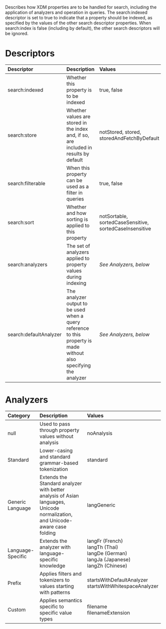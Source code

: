 Describes how XDM properties are to be handled for search, including the application of analyzers and operation in queries. The search:indexed descriptor is set to true to indicate that a property should be indexed, as specified by the values of the other search descriptor properties. When search:index is false (including by default), the other search descriptors will be ignored.

# Descriptors

| Descriptor       |  Description    |  Values   | Default  |
|:-----------------|:----------------|:----------|:---------------|
| search:indexed   | Whether this property is to be indexed  | true, false  | false |
| search:store     | Whether values are stored in the index and, if so, are included in results by default  | notStored, stored, storedAndFetchByDefault  | notStored     |
| search:filterable | When this property can be used as a filter in queries | true, false | false |
| search:sort       | Whether and how sorting is applied to this property  | notSortable, sortedCaseSensitive, sortedCaseInsensitive  | notSortable   |
| search:analyzers  | The set of analyzers applied to property values during indexing  | _See Analyzers, below_  | \[ noAnalysis ]  |
| search:defaultAnalyzer  | The analyzer output to be used when a query reference to this property is made without also specifying the analyzer | _See Analyzers, below_ | noAnalysis    |

# Analyzers

| Category          | Description                 | Values    | 
|:------------------|:----------------------------|:------------------------------------------------| 
| null              | Used to pass through property values without analysis  | noAnalysis  |
| Standard          | Lower-casing and standard grammar-based tokenization   | standard    | 
| Generic Language  | Extends the Standard analyzer with better analysis of Asian languages, Unicode normalization, and Unicode-aware case folding | langGeneric | 
| Language-Specific | Extends the analyzer with language-specific knowledge  | langFr (French)<br> langTh (Thai)<br> langDe (German)<br> langJa (Japanese)<br> langZh (Chinese) | 
| Prefix            | Applies filters and tokenizers to values starting with patterns  | startsWithDefaultAnalyzer<br> startsWithWhitespaceAnalyzer | 
| Custom            | Applies semantics specific to specific value types  | filename<br> filenameExtension | 
